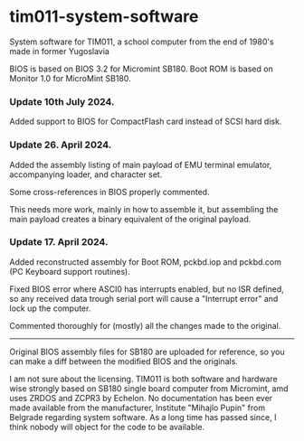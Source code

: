 # tim011-system-software
System software for TIM011, a school computer from the end of 1980's made in former Yugoslavia

BIOS is based on BIOS 3.2 for Micromint SB180.
Boot ROM is based on Monitor 1.0 for MicroMint SB180.

### Update 10th July 2024.
Added support to BIOS for CompactFlash card instead of SCSI hard disk.

### Update 26. April 2024.
Added the assembly listing of main payload of EMU terminal emulator, accompanying loader, and character set.

Some cross-references in BIOS properly commented.

This needs more work, mainly in how to assemble it, but assembling the main payload creates a binary equivalent of the original payload.

### Update 17. April 2024.
Added reconstructed assembly for Boot ROM, pckbd.iop and pckbd.com (PC Keyboard support routines).

Fixed BIOS error where ASCI0 has interrupts enabled, but no ISR defined, so any received data trough serial port will cause a "Interrupt error" and lock up the computer.

Commented thoroughly for (mostly) all the changes made to the original.

---

Original BIOS assembly files for SB180 are uploaded for reference, so you can make a diff between the modified BIOS and the originals.

I am not sure about the licensing. TIM011 is both software and hardware wise strongly based on SB180 single board computer from Micromint, amd uses ZRDOS and ZCPR3 by Echelon. No documentation has been ever made available from the manufacturer, Institute "Mihajlo Pupin" from Belgrade regarding system software. As a long time has passed since, I think nobody will object for the code to be available.
